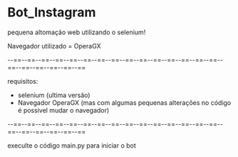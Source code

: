 # Bot_Instagram
 
pequena altomação web utilizando o selenium!

Navegador utilizado = OperaGX

--==--==--==--==--==--==--==--==--==--==--==--==--==--==--==--==--==--==--==--==--==

requisitos:
- selenium (ultima versão)
- Navegador OperaGX (mas com algumas pequenas alterações no código é possivel mudar o navegador)

--==--==--==--==--==--==--==--==--==--==--==--==--==--==--==--==--==--==--==--==--==

 execulte o código main.py para iniciar o bot